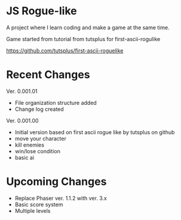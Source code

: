 # JS Rogue-like

A project where I learn coding and make a game at the same time.

Game started from  tutorial from tutsplus for first-ascii-rogulike

https://github.com/tutsplus/first-ascii-roguelike

# Recent Changes

Ver. 0.001.01
- File organization structure added
- Change log created

Ver. 0.001.00 
- Initial version based on first ascii rogue like by tutsplus
  on github
- move your character
- kill enemies
- win/lose condition
- basic ai

# Upcoming Changes
- Replace Phaser ver. 1.1.2 with ver. 3.x
- Basic score system
- Multiple levels